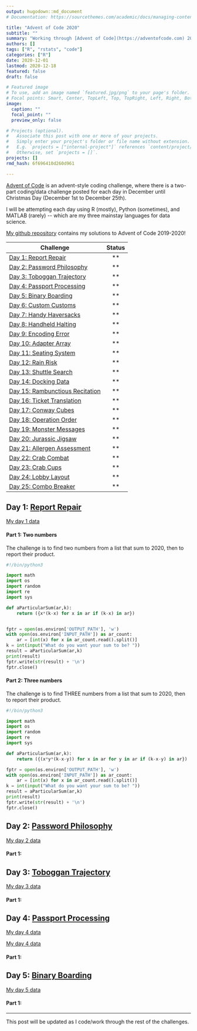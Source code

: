 ```yaml
---
output: hugodown::md_document
# Documentation: https://sourcethemes.com/academic/docs/managing-content/

title: "Advent of Code 2020"
subtitle: ""
summary: "Working through [Advent of Code](https://adventofcode.com) 2020!"
authors: []
tags: ["R", "rstats", "code"]
categories: ["R"]
date: 2020-12-01
lastmod: 2020-12-18
featured: false
draft: false

# Featured image
# To use, add an image named `featured.jpg/png` to your page's folder.
# Focal points: Smart, Center, TopLeft, Top, TopRight, Left, Right, BottomLeft, Bottom, BottomRight.
image:
  caption: ""
  focal_point: ""
  preview_only: false

# Projects (optional).
#   Associate this post with one or more of your projects.
#   Simply enter your project's folder or file name without extension.
#   E.g. `projects = ["internal-project"]` references `content/project/deep-learning/index.md`.
#   Otherwise, set `projects = []`.
projects: []
rmd_hash: 6f696410d260d961

---
```


[Advent of Code](https://adventofcode.com) is an advent-style coding challenge, where there is a two-part coding/data challenge posted for each day in December until Christmas Day (December 1st to December 25th).

I will be attempting each day using R (mostly), Python (sometimes), and MATLAB (rarely) -- which are my three mainstay languages for data science.

[My github repository](https://github.com/pritikadasgupta/adventofcode) contains my solutions to Advent of Code 2019-2020!

| Challenge                                                                        | Status |
| -------------------------------------------------------------------------------- | :----: |
| <a href="#day1">Day 1: Report Repair             |  \*\*  |
| <a href="#day2">Day 2: Password Philosophy  |  \*\*  |
| <a href="#day3">Day 3: Toboggan Trajectory    |  \*\*  |
| <a href="#day4">Day 4: Passport Processing   |  \*\*  |
| <a href="#day5">Day 5: Binary Boarding   |  \*\*  |
| <a href="#day6">Day 6: Custom Customs  |  \*\*  |
| <a href="#day7">Day 7: Handy Haversacks   |  \*\*  |
| <a href="#day8">Day 8: Handheld Halting   |  \*\*  |
| <a href="#day9">Day 9: Encoding Error    |  \*\*  |
| <a href="#day10">Day 10: Adapter Array    |  \*\*  |
| <a href="#day11">Day 11: Seating System    |  \*\*  |
| <a href="#day12">Day 12: Rain Risk    |  \*\*  |
| <a href="#day13">Day 13: Shuttle Search    |  \*\*  |
| <a href="#day14">Day 14: Docking Data    |  \*\*  |
| <a href="#day15">Day 15: Rambunctious Recitation    |  \*\*  |
| <a href="#day16">Day 16: Ticket Translation    |  \*\*  |
| <a href="#day17">Day 17: Conway Cubes   |  \*\*  |
| <a href="#day18">Day 18: Operation Order    |  \*\*  |
| <a href="#day19">Day 19: Monster Messages    |  \*\*  |
| <a href="#day20"> Day 20: Jurassic Jigsaw    |  \*\*  |
| <a href="#day21"> Day 21: Allergen Assessment    |  \*\*  |
| <a href="#day22"> Day 22: Crab Combat   |  \*\*  |
| <a href="#day23"> Day 23: Crab Cups   |  \*\*  |
| <a href="#day24"> Day 24: Lobby Layout    |  \*\*  |
| <a href="#day25"> Day 25: Combo Breaker   |  \*\*  |

<p>
<a id='day1'></a>
</p>

Day 1: [Report Repair](https://adventofcode.com/2020/day/1)
-----------------------------------------------------------

[My day 1 data](https://pritikadasgupta.github.io/post/advent-of-code-2020/data/Day1/exercise1.input.txt)

#### Part 1: Two numbers

The challenge is to find two numbers from a list that sum to 2020, then to report their product.

```python
#!/bin/python3

import math
import os
import random
import re
import sys

def aParticularSum(ar,k):
    return ({x*(k-x) for x in ar if (k-x) in ar})


fptr = open(os.environ['OUTPUT_PATH'], 'w')
with open(os.environ['INPUT_PATH']) as ar_count:
    ar = [int(x) for x in ar_count.read().split()]
k = int(input("What do you want your sum to be? ")) 
result = aParticularSum(ar,k)
print(result)
fptr.write(str(result) + '\n')
fptr.close()
```
#### Part 2: Three numbers
The challenge is to find THREE numbers from a list that sum to 2020, then to report their product.

```python
#!/bin/python3

import math
import os
import random
import re
import sys

def aParticularSum(ar,k):
    return ({(x*y*(k-x-y)) for x in ar for y in ar if (k-x-y) in ar})

fptr = open(os.environ['OUTPUT_PATH'], 'w')
with open(os.environ['INPUT_PATH']) as ar_count:
    ar = [int(x) for x in ar_count.read().split()]
k = int(input("What do you want your sum to be? ")) 
result = aParticularSum(ar,k)
print(result)
fptr.write(str(result) + '\n')
fptr.close()
```

<p>
<a id='day2'></a>
</p>

Day 2: [Password Philosophy](https://adventofcode.com/2020/day/2)
-----------------------------------------------------------

[My day 2 data](https://pritikadasgupta.github.io/post/advent-of-code-2020/data/Day2/input)

#### Part 1: 

<p>
<a id='day3'></a>
</p>

Day 3: [Toboggan Trajectory](https://adventofcode.com/2020/day/3)
-----------------------------------------------------------

[My day 3 data](https://pritikadasgupta.github.io/post/advent-of-code-2020/data/Day3/input)

#### Part 1: 


<p>
<a id='day4'></a>
</p>

Day 4: [Passport Processing](https://adventofcode.com/2020/day/4)
-----------------------------------------------------------

[My day 4 data](https://pritikadasgupta.github.io/post/advent-of-code-2020/data/Day4/input)

[My day 4 data](https://pritikadasgupta.github.io/post/advent-of-code-2020/data/Day4/exercise4.testinput.txt)


#### Part 1: 

<p>
<a id='day5'></a>
</p>

Day 5: [Binary Boarding](https://adventofcode.com/2020/day/4)
-----------------------------------------------------------

[My day 5 data](https://pritikadasgupta.github.io/post/advent-of-code-2020/data/Day4/input)



#### Part 1: 





----

This post will be updated as I code/work through the rest of the challenges.

